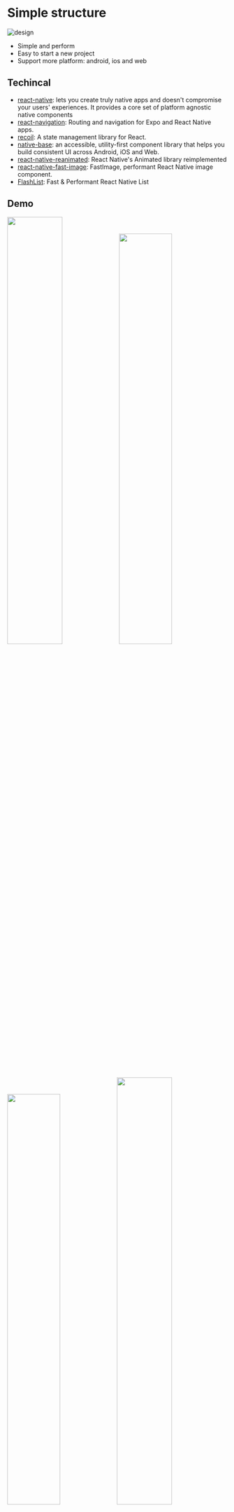 # Simple structure

![design](https://raw.githubusercontent.com/zrg-team/base-demo/main/resources/design.webp)

+ Simple and perform
+ Easy to start a new project
+ Support more platform: android, ios and web

## Techincal

+ [react-native](https://reactnative.dev/): lets you create truly native apps and doesn't compromise your users' experiences. It provides a core set of platform agnostic native components
+ [react-navigation](https://reactnavigation.org/): Routing and navigation for Expo and React Native apps.
+ [recoil](https://recoiljs.org/): A state management library for React.
+ [native-base](https://nativebase.io/): an accessible, utility-first component library that helps you build consistent UI across Android, iOS and Web.
+ [react-native-reanimated](https://docs.swmansion.com/react-native-reanimated/): React Native's Animated library reimplemented
+ [react-native-fast-image](https://github.com/DylanVann/react-native-fast-image): FastImage, performant React Native image component.
+ [FlashList](https://shopify.github.io/flash-list/): Fast & Performant React Native List

## Demo

<p align="left">
  <img src="https://github.com/zrg-team/base-demo/blob/main/resources/demo.gif?raw=true" width="50%" height="auto">
  <img src="https://github.com/zrg-team/base-demo/blob/main/resources/demo_web.gif?raw=true" width="49%" height="auto">
</p>
<p float="left">
  <img src="https://github.com/zrg-team/base-demo/blob/main/resources/screenshot-1.png?raw=true" width="49%" height="auto">
  <img src="https://github.com/zrg-team/base-demo/blob/main/resources/screenshot-2.png?raw=true" width="50%" height="auto">
</p>
